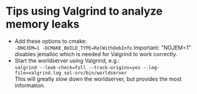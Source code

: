 # Tips using Valgrind to analyze memory leaks

- Add these options to cmake:<br>
  `-DNOJEM=1 -DCMAKE_BUILD_TYPE=RelWithDebInfo`
  Important: "NOJEM=1" disables jemalloc which is needed for Valgrind to work correctly.
- Start the worldserver using Valgrind, e.g.:<br>
  `valgrind --leak-check=full --track-origins=yes --log-file=valgrind.log sol-srv/bin/worldserver`<br>
  This will greatly slow down the worldserver, but provides the most information.

